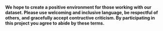 **We hope to create a positive environment for those working with our dataset. Please use welcoming and inclusive language, be respectful of others, and gracefully accept contructive criticism. By participating in this project you agree to abide by these terms.**
